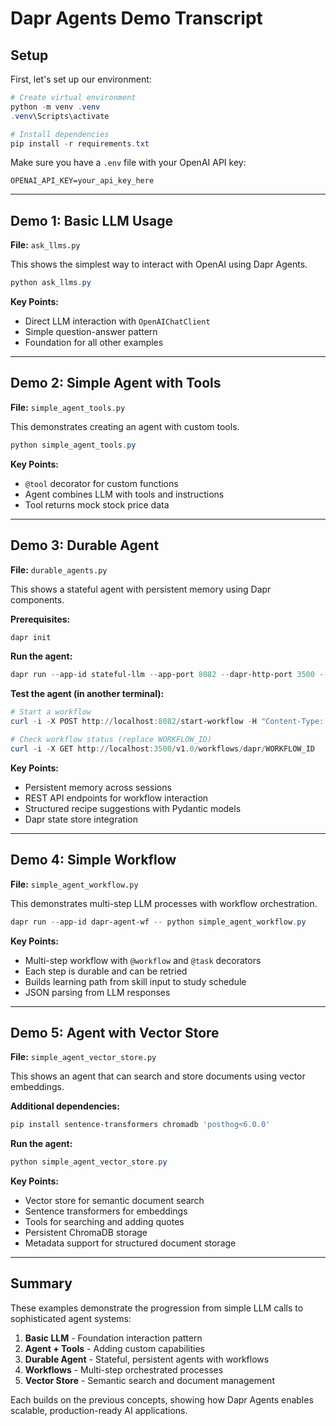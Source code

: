 # Dapr Agents Demo Transcript

## Setup
First, let's set up our environment:

```powershell
# Create virtual environment
python -m venv .venv
.venv\Scripts\activate

# Install dependencies
pip install -r requirements.txt
```

Make sure you have a `.env` file with your OpenAI API key:
```
OPENAI_API_KEY=your_api_key_here
```

---

## Demo 1: Basic LLM Usage
**File:** `ask_llms.py`

This shows the simplest way to interact with OpenAI using Dapr Agents.

```powershell
python ask_llms.py
```

**Key Points:**
- Direct LLM interaction with `OpenAIChatClient`
- Simple question-answer pattern
- Foundation for all other examples

---

## Demo 2: Simple Agent with Tools
**File:** `simple_agent_tools.py`

This demonstrates creating an agent with custom tools.

```powershell
python simple_agent_tools.py
```

**Key Points:**
- `@tool` decorator for custom functions
- Agent combines LLM with tools and instructions
- Tool returns mock stock price data

---

## Demo 3: Durable Agent
**File:** `durable_agents.py`

This shows a stateful agent with persistent memory using Dapr components.

**Prerequisites:**
```powershell
dapr init
```

**Run the agent:**
```powershell
dapr run --app-id stateful-llm --app-port 8082 --dapr-http-port 3500 --resources-path components/ -- python durable_agents.py
```

**Test the agent (in another terminal):**
```powershell
# Start a workflow
curl -i -X POST http://localhost:8082/start-workflow -H "Content-Type: application/json" -d "{\"task\": \"I prefer vegetarian food\"}"

# Check workflow status (replace WORKFLOW_ID)
curl -i -X GET http://localhost:3500/v1.0/workflows/dapr/WORKFLOW_ID
```

**Key Points:**
- Persistent memory across sessions
- REST API endpoints for workflow interaction
- Structured recipe suggestions with Pydantic models
- Dapr state store integration

---

## Demo 4: Simple Workflow
**File:** `simple_agent_workflow.py`

This demonstrates multi-step LLM processes with workflow orchestration.

```powershell
dapr run --app-id dapr-agent-wf -- python simple_agent_workflow.py
```

**Key Points:**
- Multi-step workflow with `@workflow` and `@task` decorators
- Each step is durable and can be retried
- Builds learning path from skill input to study schedule
- JSON parsing from LLM responses

---

## Demo 5: Agent with Vector Store
**File:** `simple_agent_vector_store.py`

This shows an agent that can search and store documents using vector embeddings.

**Additional dependencies:**
```powershell
pip install sentence-transformers chromadb 'posthog<6.0.0'
```

**Run the agent:**
```powershell
python simple_agent_vector_store.py
```

**Key Points:**
- Vector store for semantic document search
- Sentence transformers for embeddings
- Tools for searching and adding quotes
- Persistent ChromaDB storage
- Metadata support for structured document storage

---

## Summary
These examples demonstrate the progression from simple LLM calls to sophisticated agent systems:

1. **Basic LLM** - Foundation interaction pattern
2. **Agent + Tools** - Adding custom capabilities
3. **Durable Agent** - Stateful, persistent agents with workflows
4. **Workflows** - Multi-step orchestrated processes
5. **Vector Store** - Semantic search and document management

Each builds on the previous concepts, showing how Dapr Agents enables scalable, production-ready AI applications.
